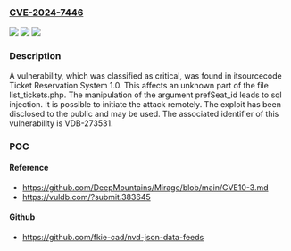 ### [CVE-2024-7446](https://cve.mitre.org/cgi-bin/cvename.cgi?name=CVE-2024-7446)
![](https://img.shields.io/static/v1?label=Product&message=Ticket%20Reservation%20System&color=blue)
![](https://img.shields.io/static/v1?label=Version&message=%3D%201.0%20&color=brighgreen)
![](https://img.shields.io/static/v1?label=Vulnerability&message=CWE-89%20SQL%20Injection&color=brighgreen)

### Description

A vulnerability, which was classified as critical, was found in itsourcecode Ticket Reservation System 1.0. This affects an unknown part of the file list_tickets.php. The manipulation of the argument prefSeat_id leads to sql injection. It is possible to initiate the attack remotely. The exploit has been disclosed to the public and may be used. The associated identifier of this vulnerability is VDB-273531.

### POC

#### Reference
- https://github.com/DeepMountains/Mirage/blob/main/CVE10-3.md
- https://vuldb.com/?submit.383645

#### Github
- https://github.com/fkie-cad/nvd-json-data-feeds


